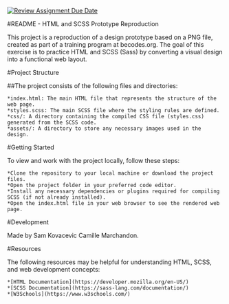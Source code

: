 [![Review Assignment Due Date](https://classroom.github.com/assets/deadline-readme-button-24ddc0f5d75046c5622901739e7c5dd533143b0c8e959d652212380cedb1ea36.svg)](https://classroom.github.com/a/kMR8HjA5)

#README - HTML and SCSS Prototype Reproduction

This project is a reproduction of a design prototype based on a PNG file, created as part of a training program at becodes.org. The goal of this exercise is to practice HTML and SCSS (Sass) by converting a visual design into a functional web layout.

#Project Structure

##The project consists of the following files and directories:

    *index.html: The main HTML file that represents the structure of the web page.
    *styles.scss: The main SCSS file where the styling rules are defined.
    *css/: A directory containing the compiled CSS file (styles.css) generated from the SCSS code.
    *assets/: A directory to store any necessary images used in the design.

#Getting Started

To view and work with the project locally, follow these steps:

    *Clone the repository to your local machine or download the project files.
    *Open the project folder in your preferred code editor.
    *Install any necessary dependencies or plugins required for compiling SCSS (if not already installed).
    *Open the index.html file in your web browser to see the rendered web page.

#Development

Made by Sam Kovacevic Camille Marchandon.

#Resources

The following resources may be helpful for understanding HTML, SCSS, and web development concepts:

    *[HTML Documentation](https://developer.mozilla.org/en-US/)
    *[SCSS Documentation](https://sass-lang.com/documentation/)
    *[W3Schools](https://www.w3schools.com/)

